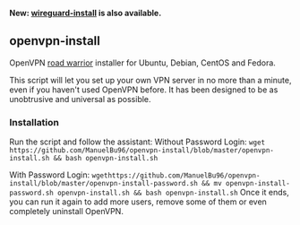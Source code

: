 **New: [wireguard-install](https://github.com/Nyr/wireguard-install) is also available.**

## openvpn-install
OpenVPN [road warrior](http://en.wikipedia.org/wiki/Road_warrior_%28computing%29) installer for Ubuntu, Debian, CentOS and Fedora.

This script will let you set up your own VPN server in no more than a minute, even if you haven't used OpenVPN before. It has been designed to be as unobtrusive and universal as possible.

### Installation
Run the script and follow the assistant:
Without Password Login:
`wget https://github.com/ManuelBu96/openvpn-install/blob/master/openvpn-install.sh && bash openvpn-install.sh`

With Password Login:
`wgethttps://github.com/ManuelBu96/openvpn-install/blob/master/openvpn-install-password.sh && mv openvpn-install-password.sh openvpn-install.sh && bash openvpn-install.sh`
Once it ends, you can run it again to add more users, remove some of them or even completely uninstall OpenVPN.
